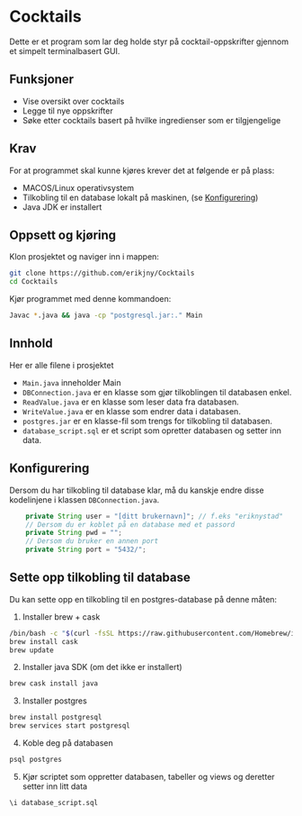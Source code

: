 # Cocktails 
Dette er et program som lar deg holde styr på cocktail-oppskrifter gjennom et simpelt terminalbasert GUI.

## Funksjoner
- Vise oversikt over cocktails
- Legge til nye oppskrifter
- Søke etter cocktails basert på hvilke ingredienser som er tilgjengelige

## Krav
For at programmet skal kunne kjøres krever det at følgende er på plass:
- MACOS/Linux operativsystem
- Tilkobling til en database lokalt på maskinen, (se [Konfigurering](https://github.com/erikjny/Cocktails#Konfigurering)) 
- Java JDK er installert

## Oppsett og kjøring
Klon prosjektet og naviger inn i mappen:
```sh
git clone https://github.com/erikjny/Cocktails
cd Cocktails
```

Kjør programmet med denne kommandoen:
```sh
Javac *.java && java -cp "postgresql.jar:." Main
```

## Innhold
Her er alle filene i prosjektet
- `Main.java`  inneholder Main
- `DBConnection.java`  er en klasse som gjør tilkoblingen til databasen enkel.
- `ReadValue.java`  er en klasse som leser data fra databasen.
- `WriteValue.java`  er en klasse som endrer data i databasen.
- `postgres.jar`  er en klasse-fil som trengs for tilkobling til databasen.
- `database_script.sql`  er et script som opretter databasen og setter inn data.

## Konfigurering
Dersom du har tilkobling til database klar, må du kanskje endre disse kodelinjene i klassen `DBConnection.java`.
```java
    private String user = "[ditt brukernavn]"; // f.eks "eriknystad"
    // Dersom du er koblet på en database med et passord
    private String pwd = "";
    // Dersom du bruker en annen port
    private String port = "5432/";
```


## Sette opp tilkobling til database
Du kan sette opp en tilkobling til en postgres-database på denne måten:

1. Installer brew + cask
```sh
/bin/bash -c "$(curl -fsSL https://raw.githubusercontent.com/Homebrew/install/HEAD/install.sh)"
brew install cask
brew update
```
2. Installer java SDK (om det ikke er installert)
```sh
brew cask install java
```
3. Installer postgres
```sh
brew install postgresql
brew services start postgresql
```
4. Koble deg på databasen
```sh 
psql postgres 
```
5. Kjør scriptet som oppretter databasen, tabeller og views og deretter setter inn litt data
```sql
\i database_script.sql 
```
